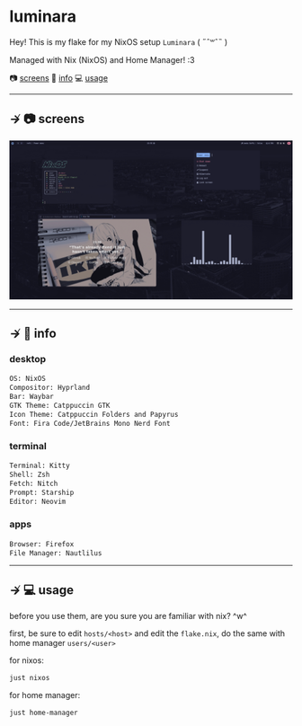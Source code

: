 # luminara

Hey! This is my flake for my NixOS setup `Luminara` ( ˶ˆ꒳ˆ˵ )

Managed with Nix (NixOS) and Home Manager! :3

📷 [screens](#--screens)
📝 [info](#--info)
💻 [usage](#--usage)

---

## ↛ 📷 screens

![Screenshot Showcase](assets/showcase.png)

---

## ↛ 📝 info

### desktop

```text
OS: NixOS
Compositor: Hyprland
Bar: Waybar
GTK Theme: Catppuccin GTK
Icon Theme: Catppuccin Folders and Papyrus
Font: Fira Code/JetBrains Mono Nerd Font
```

### terminal

```text
Terminal: Kitty
Shell: Zsh
Fetch: Nitch
Prompt: Starship
Editor: Neovim
```

### apps

```text
Browser: Firefox
File Manager: Nautlilus
```

---

## ↛ 💻 usage

before you use them, are you sure you are familiar with nix? ^w^

first, be sure to edit `hosts/<host>` and edit the `flake.nix`, do the same with home manager `users/<user>`

for nixos:

```bash
just nixos
```

for home manager:

```bash
just home-manager
```
